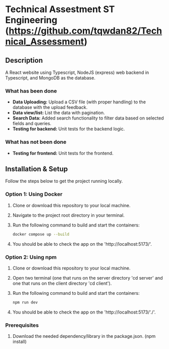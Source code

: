 # Technical Assestment ST Engineering (https://github.com/tqwdan82/Technical_Assessment)

## Description
A React website using Typescript, NodeJS (express) web backend in Typescript, and MongoDB as the database.

### What has been done
- **Data Uploading:** Upload a CSV file (with proper handling) to the database with the upload feedback.
- **Data view/list:** List the data with pagination.
- **Search Data:** Added search functionality to filter data based on selected fields and queries.
- **Testing for backend:** Unit tests for the backend logic.

### What has not been done
- **Testing for frontend:** Unit tests for the frontend.

## Installation & Setup

Follow the steps below to get the project running locally.

### Option 1: Using Docker

1. Clone or download this repository to your local machine.
2. Navigate to the project root directory in your terminal.
3. Run the following command to build and start the containers:

   ```bash
   docker compose up --build
4. You should be able to check the app on the 'http://localhost:5173/'.
   
### Option 2: Using npm
1. Clone or download this repository to your local machine.
2. Open two terminal (one that runs on the server directory 'cd server' and one that runs on the client directory 'cd client').
3. Run the following command to build and start the containers:

   ```bash
   npm run dev
4. You should be able to check the app on the 'http://localhost:5173/'./'.                                                                      


### Prerequisites
1. Download the needed dependency/library in the package.json. (npm install)

